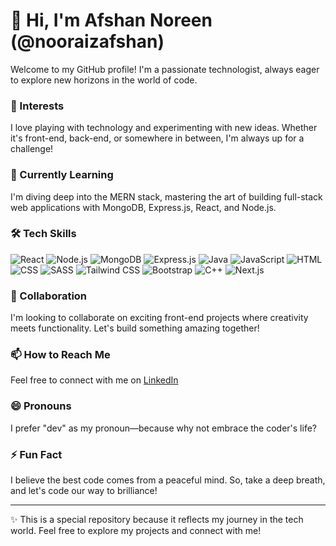 # 👋 Hi, I'm Afshan Noreen (@nooraizafshan)

Welcome to my GitHub profile! I'm a passionate technologist, always eager to explore new horizons in the world of code.

### 👀 Interests
I love playing with technology and experimenting with new ideas. Whether it's front-end, back-end, or somewhere in between, I'm always up for a challenge!

### 🌱 Currently Learning
I'm diving deep into the MERN stack, mastering the art of building full-stack web applications with MongoDB, Express.js, React, and Node.js.

### 🛠 Tech Skills
![React](https://img.shields.io/badge/-React-61DAFB?logo=react&logoColor=white&style=flat-square)
![Node.js](https://img.shields.io/badge/-Node.js-339933?logo=node.js&logoColor=white&style=flat-square)
![MongoDB](https://img.shields.io/badge/-MongoDB-47A248?logo=mongodb&logoColor=white&style=flat-square)
![Express.js](https://img.shields.io/badge/-Express.js-000000?logo=express&logoColor=white&style=flat-square)
![Java](https://img.shields.io/badge/-Java-007396?logo=java&logoColor=white&style=flat-square)
![JavaScript](https://img.shields.io/badge/-JavaScript-F7DF1E?logo=javascript&logoColor=black&style=flat-square)
![HTML](https://img.shields.io/badge/-HTML5-E34F26?logo=html5&logoColor=white&style=flat-square)
![CSS](https://img.shields.io/badge/-CSS3-1572B6?logo=css3&logoColor=white&style=flat-square)
![SASS](https://img.shields.io/badge/-SASS-CC6699?logo=sass&logoColor=white&style=flat-square)
![Tailwind CSS](https://img.shields.io/badge/-Tailwind_CSS-38B2AC?logo=tailwind-css&logoColor=white&style=flat-square)
![Bootstrap](https://img.shields.io/badge/-Bootstrap-7952B3?logo=bootstrap&logoColor=white&style=flat-square)
![C++](https://img.shields.io/badge/-C++-00599C?logo=cplusplus&logoColor=white&style=flat-square)
![Next.js](https://img.shields.io/badge/-Next.js-000000?logo=nextdotjs&logoColor=white&style=flat-square)

### 💞️ Collaboration
I'm looking to collaborate on exciting front-end projects where creativity meets functionality. Let's build something amazing together!

### 📫 How to Reach Me
Feel free to connect with me on [LinkedIn](https://www.linkedin.com/in/afshan-noreen-6185a5280?utm_source=share&utm_campaign=share_via&utm_content=profile&utm_medium=ios_app )

### 😄 Pronouns
I prefer "dev" as my pronoun—because why not embrace the coder's life?

### ⚡ Fun Fact
I believe the best code comes from a peaceful mind. So, take a deep breath, and let's code our way to brilliance!

---

✨ This is a special repository because it reflects my journey in the tech world. Feel free to explore my projects and connect with me!
